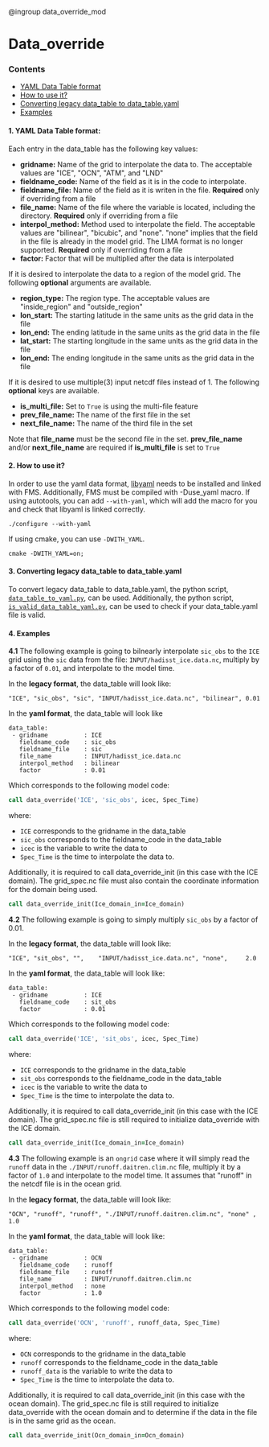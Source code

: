 @ingroup data_override_mod

# Data_override

### Contents
- [YAML Data Table format](README.MD#1-yaml-data-table-format)
- [How to use it?](README.MD#2-how-to-use-it)
- [Converting legacy data_table to data_table.yaml](README.MD#3-converting-legacy-data_table-to-data_tableyaml)
- [Examples](README.MD#4-examples)

#### 1. YAML Data Table format:
Each entry in the data_table has the following key values:
- **gridname:** Name of the grid to interpolate the data to. The acceptable values are "ICE", "OCN", "ATM", and "LND"
- **fieldname_code:** Name of the field as it is in the code to interpolate.
- **fieldname_file:** Name of the field as it is writen in the file. **Required** only if overriding from a file
- **file_name:** Name of the file where the variable is located, including the directory. **Required** only if overriding from a file
- **interpol_method:** Method used to interpolate the field. The acceptable values are "bilinear", "bicubic", and "none". "none" implies that the field in the file is already in the model grid. The LIMA format is no longer supported. **Required** only if overriding from a file
- **factor:** Factor that will be multiplied after the data is interpolated

If it is desired to interpolate the data to a region of the model grid. The following **optional** arguments are available.
- **region_type:** The region type. The acceptable values are "inside_region" and "outside_region"
- **lon_start:** The starting latitude in the same units as the grid data in the file
- **lon_end:** The ending latitude in the same units as the grid data in the file
- **lat_start:** The starting longitude in the same units as the grid data in the file
- **lon_end:** The ending longitude in the same units as the grid data in the file

If it is desired to use multiple(3) input netcdf files instead of 1. The following **optional** keys are available.
- **is_multi_file:** Set to `True` is using the multi-file feature
- **prev_file_name:** The name of the first file in the set
- **next_file_name:** The name of the third file in the set

Note that **file_name** must be the second file in the set. **prev_file_name** and/or **next_file_name** are required if **is_multi_file** is set to `True`

#### 2. How to use it?
In order to use the yaml data format, [libyaml](https://github.com/yaml/libyaml) needs to be installed and linked with FMS. Additionally, FMS must be compiled with -Duse_yaml macro. If using autotools, you can add `--with-yaml`, which will add the macro for you and check that libyaml is linked correctly.
```
./configure --with-yaml
```

If using cmake, you can use `-DWITH_YAML`.
```
cmake -DWITH_YAML=on;
```
#### 3. Converting legacy data_table to data_table.yaml
To convert legacy data_table to data_table.yaml, the python script, [`data_table_to_yaml.py`](https://github.com/NOAA-GFDL/fms_yaml_tools/blob/main/data_table/data_table_to_yaml.py), can be used. Additionally, the python script, [`is_valid_data_table_yaml.py`](https://github.com/NOAA-GFDL/fms_yaml_tools/blob/main/data_table/is_valid_data_table_yaml.py), can be used to check if your data_table.yaml file is valid.

#### 4. Examples
**4.1** The following example is going to bilnearly interpolate `sic_obs` to the `ICE` grid using the `sic` data from the file: `INPUT/hadisst_ice.data.nc`, multiply by a factor of `0.01`, and interpolate to the model time.

In the **legacy format**, the data_table will look like:
```
"ICE", "sic_obs", "sic", "INPUT/hadisst_ice.data.nc", "bilinear", 0.01
```

In the **yaml format**, the data_table will look like
```
data_table:
 - gridname          : ICE
   fieldname_code    : sic_obs
   fieldname_file    : sic
   file_name         : INPUT/hadisst_ice.data.nc
   interpol_method   : bilinear
   factor            : 0.01
```
Which corresponds to the following model code:
```F90
call data_override('ICE', 'sic_obs', icec, Spec_Time)
```
where:
- `ICE` corresponds to the gridname in the data_table
- `sic_obs` corresponds to the fieldname_code in the data_table
- `icec` is the variable to write the data to
- `Spec_Time` is the time to interpolate the data to.

Additionally, it is required to call data_override_init (in this case with the ICE domain). The grid_spec.nc file must also contain the coordinate information for the domain being used.

```F90
call data_override_init(Ice_domain_in=Ice_domain)
```

**4.2** The following example is going to simply multiply `sic_obs` by a factor of 0.01.

In the **legacy format**, the data_table will look like:
```
"ICE", "sit_obs", "",    "INPUT/hadisst_ice.data.nc", "none",     2.0
```

In the **yaml format**, the data_table will look like:
```
data_table:
 - gridname          : ICE
   fieldname_code    : sit_obs
   factor            : 0.01
```

Which corresponds to the following model code:
```F90
call data_override('ICE', 'sit_obs', icec, Spec_Time)
```
where:
- `ICE` corresponds to the gridname in the data_table
- `sit_obs` corresponds to the fieldname_code in the data_table
- `icec` is the variable to write the data to
- `Spec_Time` is the time to interpolate the data to.

Additionally, it is required to call data_override_init (in this case with the ICE domain). The grid_spec.nc file is still required to initialize data_override with the ICE domain.

```F90
call data_override_init(Ice_domain_in=Ice_domain)
```

**4.3** The following example is an `ongrid` case where it will simply read the `runoff` data in the `./INPUT/runoff.daitren.clim.nc` file, multiply it by a factor of `1.0` and interpolate to the model time. It assumes that "runoff" in the netcdf file is in the ocean grid.

In the **legacy format**, the data_table will look like:
```
"OCN", "runoff", "runoff", "./INPUT/runoff.daitren.clim.nc", "none" ,  1.0
```

In the **yaml format**, the data_table will look like:
```
data_table:
 - gridname          : OCN
   fieldname_code    : runoff
   fieldname_file    : runoff
   file_name         : INPUT/runoff.daitren.clim.nc
   interpol_method   : none
   factor            : 1.0
```

Which corresponds to the following model code:
```F90
call data_override('OCN', 'runoff', runoff_data, Spec_Time)
```
where:
- `OCN` corresponds to the gridname in the data_table
- `runoff` corresponds to the fieldname_code in the data_table
- `runoff_data` is the variable to write the data to
- `Spec_Time` is the time to interpolate the data to.

Additionally, it is required to call data_override_init (in this case with the ocean domain). The grid_spec.nc file is still required to initialize data_override with the ocean domain and to determine if the data in the file is in the same grid as the ocean.

```F90
call data_override_init(Ocn_domain_in=Ocn_domain)
```
